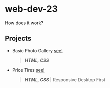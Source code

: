 ﻿# web-dev-23
How does it work? <br>

## Projects
* Basic Photo Gallery [see!](https://basic-photosite.netlify.app/)
  > ***HTML, CSS***
* Price Tires [see!](https://pricetires.netlify.app/)
  > ***HTML, CSS*** | Responsive Desktop First
